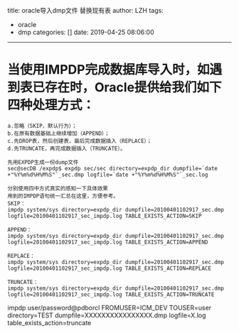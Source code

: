 title: oracle导入dmp文件 替换现有表
author: LZH
tags:
  - oracle
  - dmp
categories: []
date: 2019-04-25 08:06:00
---
# 当使用IMPDP完成数据库导入时，如遇到表已存在时，Oracle提供给我们如下四种处理方式：

```
a.忽略（SKIP，默认行为）；
b.在原有数据基础上继续增加（APPEND）；
c.先DROP表，然后创建表，最后完成数据插入（REPLACE）；
d.先TRUNCATE，再完成数据插入（TRUNCATE）。

先用EXPDP生成一份dump文件
sec@secDB /expdp$ expdp sec/sec directory=expdp_dir dumpfile=`date +"%Y%m%d%H%M%S"`_sec.dmp logfile=`date +"%Y%m%d%H%M%S"`_sec.log

分别使用四中方式真实的感知一下具体效果
用到的IMPDP语句统一汇总在这里，方便参考。
SKIP：
impdp system/sys directory=expdp_dir dumpfile=20100401102917_sec.dmp logfile=20100401102917_sec_impdp.log TABLE_EXISTS_ACTION=SKIP

APPEND：
impdp system/sys directory=expdp_dir dumpfile=20100401102917_sec.dmp logfile=20100401102917_sec_impdp.log TABLE_EXISTS_ACTION=APPEND

REPLACE：
impdp system/sys directory=expdp_dir dumpfile=20100401102917_sec.dmp logfile=20100401102917_sec_impdp.log TABLE_EXISTS_ACTION=REPLACE

TRUNCATE：
impdp system/sys directory=expdp_dir dumpfile=20100401102917_sec.dmp logfile=20100401102917_sec_impdp.log TABLE_EXISTS_ACTION=TRUNCATE
```
 impdp user/password@pdborcl FROMUSER=ICM_DEV TOUSER=user directory=TEST dumpfile=XXXXXXXXXXXXXXXX.dmp logfile=X.log table_exists_action=truncate